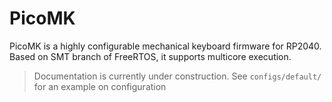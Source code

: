 # PicoMK

PicoMK is a highly configurable mechanical keyboard firmware for RP2040. Based on SMT branch of FreeRTOS, it supports multicore execution.

> Documentation is currently under construction. See `configs/default/` for an example on configuration 
